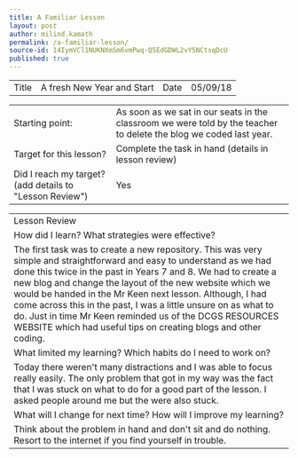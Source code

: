 ```yaml
---
title: A Familiar Lesson
layout: post
author: milind.kamath
permalink: /a-familiar-lesson/
source-id: 14IymVCl1NUKNXmSm6vmPwq-Q5EdGDWL2vY5NCtsqDcU
published: true
---
```

                                                                                                                                                                                                                                                                                                                                                                                                                                                                                                                                                                                                          

<table>
  <tr>
    <td>Title</td>
    <td>A fresh New Year and Start</td>
    <td>Date</td>
    <td>05/09/18</td>
  </tr>
</table>


<table>
  <tr>
    <td>Starting point:</td>
    <td>As soon as we sat in our seats in the classroom we were told by the teacher to delete the blog we coded last year.</td>
  </tr>
  <tr>
    <td>Target for this lesson?</td>
    <td>Complete the task in hand (details in lesson review)</td>
  </tr>
  <tr>
    <td>Did I reach my target? 
(add details to "Lesson Review")</td>
    <td>Yes </td>
  </tr>
</table>


<table>
  <tr>
    <td>Lesson Review</td>
  </tr>
  <tr>
    <td>How did I learn? What strategies were effective? </td>
  </tr>
  <tr>
    <td>The first task was to create a new repository. This was  very simple and straightforward and easy to understand as we had done this twice in the past in Years 7 and 8.  We had to  create a  new blog  and change the layout of the new website which we would be handed in the Mr Keen next lesson. Although, I had come across this in the past,  I was a little unsure on as what to do.  Just in time Mr Keen reminded us of the DCGS RESOURCES WEBSITE which had useful tips on creating blogs and other coding.</td>
  </tr>
  <tr>
    <td>What limited my learning? Which habits do I need to work on? </td>
  </tr>
  <tr>
    <td>Today there weren't many distractions and I was able to focus really easily.  The only problem that got in my way was the fact that I was stuck on what to do for a good part of the lesson. I asked people around me but the were also stuck.</td>
  </tr>
  <tr>
    <td>What will I change for next time? How will I improve my learning?</td>
  </tr>
  <tr>
    <td>Think about the problem in hand and don't sit and do nothing.  Resort to the internet if you find yourself in trouble. 
</td>
  </tr>
</table>


